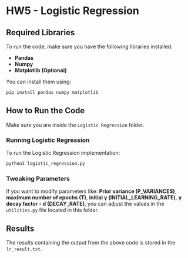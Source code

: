# HW5 - Logistic Regression

## Required Libraries

To run the code, make sure you have the following libraries installed:

- **Pandas**
- **Numpy**
- **Matplotlib (Optional)**

You can install them using:
```bash
pip install pandas numpy matplotlib
```

## How to Run the Code

Make sure you are inside the `Logistic Regression` folder.

### Running Logistic Regression
To run the Logistic Regression implementation:
```bash
python3 logistic_regression.py
```

### Tweaking Parameters
If you want to modify parameters like:
**Prior variance (P_VARIANCES)**, **maximum number of epochs (T)**, **initial γ (INITIAL_LEARNING_RATE)**, **γ decay factor - d (DECAY_RATE)**, you can adjust the values in the `utilities.py` file located in this folder.

## Results

The results containing the output from the above code is stored in the `lr_result.txt`.